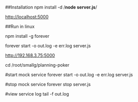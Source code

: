 ##Installation
    npm install -d
    /**node server.js**/

[http://localhost:5000](http://localhost:5000)



##Run in linux

npm install -g forever

forever start -o out.log -e err.log server.js



http://192.168.3.75:5000


cd /root/smallg/planning-poker

#start mock service
forever start -o out.log -e err.log server.js 

#stop mock service
forever stop server.js

#view service log 
tail -f out.log
